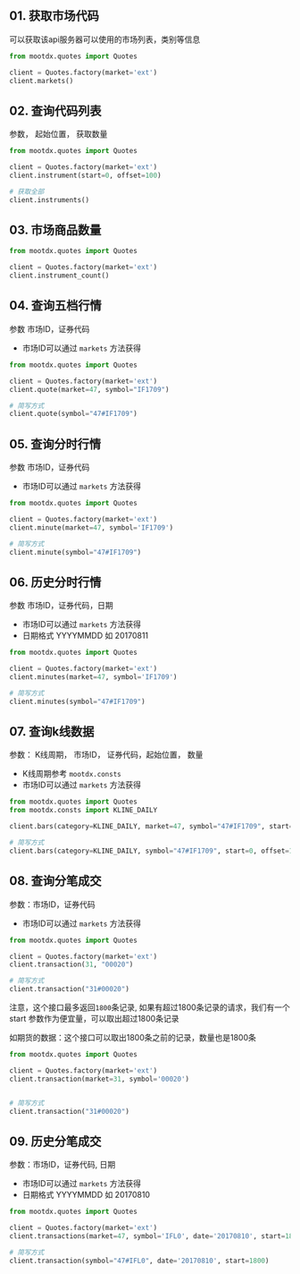 ## 01. 获取市场代码

可以获取该api服务器可以使用的市场列表，类别等信息

```python
from mootdx.quotes import Quotes

client = Quotes.factory(market='ext') 
client.markets()

```

## 02. 查询代码列表

参数， 起始位置， 获取数量

```python
from mootdx.quotes import Quotes

client = Quotes.factory(market='ext') 
client.instrument(start=0, offset=100)

# 获取全部
client.instruments()
```

## 03. 市场商品数量

```python
from mootdx.quotes import Quotes

client = Quotes.factory(market='ext') 
client.instrument_count()

```

## 04. 查询五档行情

参数 市场ID，证券代码

- 市场ID可以通过 `markets` 方法获得

```python
from mootdx.quotes import Quotes

client = Quotes.factory(market='ext') 
client.quote(market=47, symbol="IF1709")

# 简写方式
client.quote(symbol="47#IF1709")
```

## 05. 查询分时行情

参数 市场ID，证券代码

- 市场ID可以通过 `markets` 方法获得

```python
from mootdx.quotes import Quotes

client = Quotes.factory(market='ext') 
client.minute(market=47, symbol='IF1709')

# 简写方式
client.minute(symbol="47#IF1709")
```

## 06. 历史分时行情

参数 市场ID，证券代码，日期

- 市场ID可以通过 `markets` 方法获得
- 日期格式 YYYYMMDD 如 20170811

```python
from mootdx.quotes import Quotes

client = Quotes.factory(market='ext') 
client.minutes(market=47, symbol='IF1709')

# 简写方式
client.minutes(symbol="47#IF1709")
```

## 07. 查询k线数据

参数： K线周期， 市场ID， 证券代码，起始位置， 数量

- K线周期参考 `mootdx.consts`
- 市场ID可以通过 `markets` 方法获得

```python
from mootdx.quotes import Quotes
from mootdx.consts import KLINE_DAILY

client.bars(category=KLINE_DAILY, market=47, symbol="47#IF1709", start=0, offset=100)

# 简写方式
client.bars(category=KLINE_DAILY, symbol="47#IF1709", start=0, offset=100)
```

## 08. 查询分笔成交

参数：市场ID，证券代码

- 市场ID可以通过 `markets` 方法获得

```python
from mootdx.quotes import Quotes

client = Quotes.factory(market='ext') 
client.transaction(31, "00020")

# 简写方式
client.transaction("31#00020")
```

注意，这个接口最多返回`1800`条记录, 如果有超过1800条记录的请求，我们有一个start 参数作为便宜量，可以取出超过1800条记录

如期货的数据：这个接口可以取出1800条之前的记录，数量也是1800条

```python
from mootdx.quotes import Quotes

client = Quotes.factory(market='ext') 
client.transaction(market=31, symbol='00020')


# 简写方式
client.transaction("31#00020")
```

## 09. 历史分笔成交

参数：市场ID，证券代码, 日期

- 市场ID可以通过 `markets` 方法获得
- 日期格式 YYYYMMDD 如 20170810

```python
from mootdx.quotes import Quotes

client = Quotes.factory(market='ext') 
client.transactions(market=47, symbol='IFL0', date='20170810', start=1800)

# 简写方式
client.transaction(symbol="47#IFL0", date='20170810', start=1800)
```

